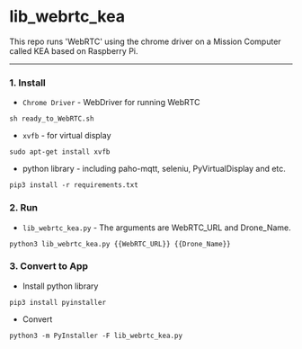 # lib_webrtc_kea
This repo runs 'WebRTC' using the chrome driver on a Mission Computer called KEA based on Raspberry Pi.
***
### 1. Install
- `Chrome Driver` - WebDriver for running WebRTC
```shell
sh ready_to_WebRTC.sh
```
- `xvfb` - for virtual display
```shell
sudo apt-get install xvfb
```
- python library - including paho-mqtt, seleniu, PyVirtualDisplay and etc.
```shell
pip3 install -r requirements.txt
```


### 2. Run
- `lib_webrtc_kea.py` - The arguments are WebRTC_URL and Drone_Name.
```shell
python3 lib_webrtc_kea.py {{WebRTC_URL}} {{Drone_Name}}
```


### 3. Convert to App
- Install python library
```shell
pip3 install pyinstaller
```
- Convert
```shell
python3 -m PyInstaller -F lib_webrtc_kea.py 
```